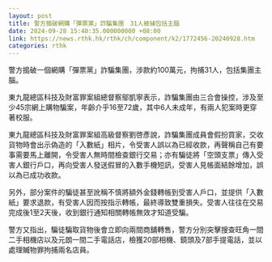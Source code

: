 ```yaml
---
layout: post
title: 警方搗破網購「彈票黨」詐騙集團　31人被捕包括主腦
date: 2024-09-28 15:40:35.000000000 +08:00
link: https://news.rthk.hk/rthk/ch/component/k2/1772456-20240928.htm
categories: rthk
---
```


警方搗破一個網購「彈票黨」詐騙集團，涉款約100萬元，拘捕31人，包括集團主腦。

東九龍總區科技及財富罪案組總督察鄔凱寧表示，詐騙集團由三合會操控，涉及至少45宗網上購物騙案，年齡介乎16至72歲，其中6人未成年，有兩人犯案時更穿著校服。

東九龍總區科技及財富罪案組高級督察劉啓彥說，詐騙集團成員會假扮買家，交收貨物時會出示偽造的「入數紙」相片，令受害人誤以為已經收款，再聲稱自己有要事需要馬上離開，令受害人無時間檢查銀行交易；亦有騙徒將「空頭支票」傳入受害人銀行戶口，再向受害人發送假冒的入數手機短訊，受害人見帳面結餘增加，誤以為已成功收款。

另外，部分案件的騙徒甚至訛稱不慎將額外金錢轉帳到受害人戶口，並提供「入數紙」要求退款，有受害人因而按指示轉帳，最終導致雙重損失。受害人往往在交易完成後1至2天後，收到銀行通知相關轉帳無效才知道受騙。

警方又指出，騙徒騙取貨物後會立即向兩間商舖轉售，警方分別突擊搜查旺角一間二手相機店以及元朗一間二手電話店，檢獲20部相機、鏡頭及7部手提電話，並以處理贓物罪拘捕兩名店員。
